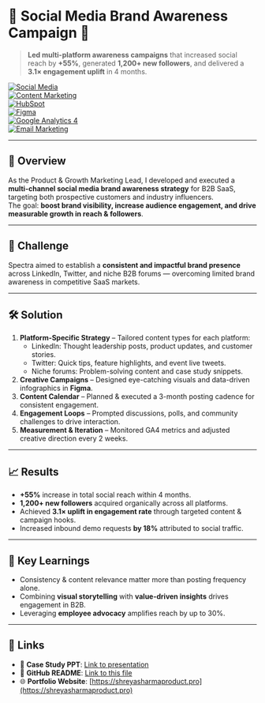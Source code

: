 # 📣 Social Media Brand Awareness Campaign 🚀

> **Led multi-platform awareness campaigns** that increased social reach by **+55%**, generated **1,200+ new followers**, and delivered a **3.1× engagement uplift** in 4 months.

[![Social Media](https://img.shields.io/badge/Social%20Media-1DA1F2?style=for-the-badge&logo=twitter&logoColor=white)]()  
[![Content Marketing](https://img.shields.io/badge/Content%20Marketing-FF4500?style=for-the-badge&logoColor=white)]()  
[![HubSpot](https://img.shields.io/badge/HubSpot-FF7A59?style=for-the-badge&logo=hubspot&logoColor=white)]()  
[![Figma](https://img.shields.io/badge/Figma-F24E1E?style=for-the-badge&logo=figma&logoColor=white)]()  
[![Google Analytics 4](https://img.shields.io/badge/GA4-4285F4?style=for-the-badge&logo=googleanalytics&logoColor=white)]()  
[![Email Marketing](https://img.shields.io/badge/Email%20Marketing-0073AA?style=for-the-badge&logo=mailchimp&logoColor=white)]()

---

## 📌 Overview
As the Product & Growth Marketing Lead, I developed and executed a **multi-channel social media brand awareness strategy** for B2B SaaS, targeting both prospective customers and industry influencers.  
The goal: **boost brand visibility, increase audience engagement, and drive measurable growth in reach & followers**.

---

## 🎯 Challenge
Spectra aimed to establish a **consistent and impactful brand presence** across LinkedIn, Twitter, and niche B2B forums — overcoming limited brand awareness in competitive SaaS markets.

---

## 🛠 Solution
1. **Platform-Specific Strategy** – Tailored content types for each platform:
   - LinkedIn: Thought leadership posts, product updates, and customer stories.
   - Twitter: Quick tips, feature highlights, and event live tweets.
   - Niche forums: Problem-solving content and case study snippets.
2. **Creative Campaigns** – Designed eye-catching visuals and data-driven infographics in **Figma**.
3. **Content Calendar** – Planned & executed a 3-month posting cadence for consistent engagement.
4. **Engagement Loops** – Prompted discussions, polls, and community challenges to drive interaction.
5. **Measurement & Iteration** – Monitored GA4 metrics and adjusted creative direction every 2 weeks.

---

## 📈 Results
- **+55%** increase in total social reach within 4 months.
- **1,200+ new followers** acquired organically across all platforms.
- Achieved **3.1× uplift in engagement rate** through targeted content & campaign hooks.
- Increased inbound demo requests **by 18%** attributed to social traffic.

---

## 🧠 Key Learnings
- Consistency & content relevance matter more than posting frequency alone.
- Combining **visual storytelling** with **value-driven insights** drives engagement in B2B.
- Leveraging **employee advocacy** amplifies reach by up to 30%.

---

## 🔗 Links
- 📄 **Case Study PPT**: [Link to presentation](https://docs.google.com/presentation/d/1JT2n2zffeixU5MpUmQiEFu1et1Dio21_1-qIxpPB-Fk/present
)
- 📂 **GitHub README**: [Link to this file]()
- 🌐 **Portfolio Website**: [https://shreyasharmaproduct.pro](https://shreyasharmaproduct.pro)
